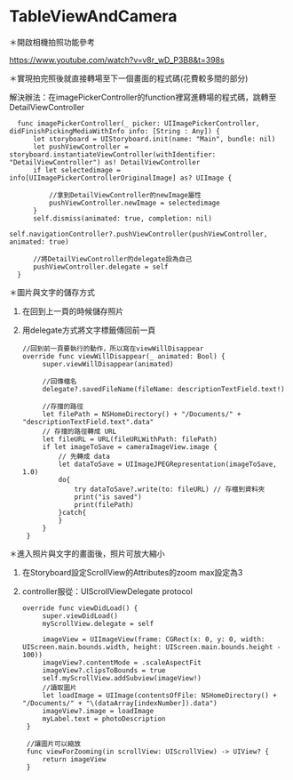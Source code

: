 # TableViewAndCamera

＊開啟相機拍照功能參考

https://www.youtube.com/watch?v=v8r_wD_P3B8&t=398s


＊實現拍完照後就直接轉場至下一個畫面的程式碼(花費較多間的部分)

解決辦法：在imagePickerController的function裡寫進轉場的程式碼，跳轉至DetailViewController


      func imagePickerController(_ picker: UIImagePickerController, didFinishPickingMediaWithInfo info: [String : Any]) {
          let storyboard = UIStoryboard.init(name: "Main", bundle: nil)
          let pushViewController = storyboard.instantiateViewController(withIdentifier: "DetailViewController") as! DetailViewController
          if let selectedimage = info[UIImagePickerControllerOriginalImage] as? UIImage {
           
              //拿到DetailViewController的newImage屬性
              pushViewController.newImage = selectedimage
          }
          self.dismiss(animated: true, completion: nil)
          self.navigationController?.pushViewController(pushViewController, animated: true)

          //將DetailViewController的delegate設為自己
          pushViewController.delegate = self
      }


＊圖片與文字的儲存方式
1. 在回到上一頁的時候儲存照片
2. 用delegate方式將文字標籤傳回前一頁


       //回到前一頁要執行的動作，所以寫在viewWillDisappear
       override func viewWillDisappear(_ animated: Bool) {
            super.viewWillDisappear(animated)
            
            //回傳檔名
            delegate?.savedFileName(fileName: descriptionTextField.text!)

            //存擋的路徑
            let filePath = NSHomeDirectory() + "/Documents/" + "descriptionTextField.text".data"
            // 存擋的路徑轉成 URL
            let fileURL = URL(fileURLWithPath: filePath) 
            if let imageToSave = cameraImageView.image {
                // 先轉成 data
                let dataToSave = UIImageJPEGRepresentation(imageToSave, 1.0) 
                do{
                    try dataToSave?.write(to: fileURL) // 存檔到資料夾
                    print("is saved")
                    print(filePath)
                }catch{
                }
            }
        }




＊進入照片與文字的畫面後，照片可放大縮小
1. 在Storyboard設定ScrollView的Attributes的zoom max設定為3
2. controller服從：UIScrollViewDelegate protocol


       override func viewDidLoad() {
            super.viewDidLoad()       
            myScrollView.delegate = self

            imageView = UIImageView(frame: CGRect(x: 0, y: 0, width: UIScreen.main.bounds.width, height: UIScreen.main.bounds.height - 100))
            imageView?.contentMode = .scaleAspectFit
            imageView?.clipsToBounds = true
            self.myScrollView.addSubview(imageView!)
            //讀取圖片
            let loadImage = UIImage(contentsOfFile: NSHomeDirectory() + "/Documents/" + "\(dataArray[indexNumber]).data")
            imageView?.image = loadImage
            myLabel.text = photoDescription
        }

        //讓圖片可以縮放
        func viewForZooming(in scrollView: UIScrollView) -> UIView? {
            return imageView
        }
